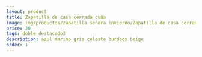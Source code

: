 ```yaml
---
layout: product
title: Zapatilla de casa cerrada cuña
image: img/productos/zapatilla señora invierno/Zapatilla de casa cerrada cuña=20=doble destacado3=azul marino gris celeste burdeos beige.webp
price: 20
tags: doble destacado3
description: azul marino gris celeste burdeos beige
order: 1
---
```

